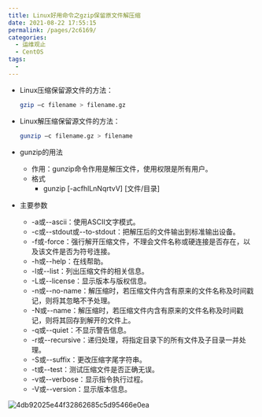 ```yaml
---
title: Linux好用命令之gzip保留原文件解压缩
date: 2021-08-22 17:55:15
permalink: /pages/2c6169/
categories:
  - 运维观止
  - CentOS
tags:
  - 
---
```


- Linux压缩保留源文件的方法：

  ```bash
  gzip –c filename > filename.gz 
  ```

- Linux解压缩保留源文件的方法： 

  ```bash
  gunzip –c filename.gz > filename 
  ```

- gunzip的用法
  - 作用：gunzip命令作用是解压文件，使用权限是所有用户。 
  - 格式
    - gunzip [-acfhlLnNqrtvV] [文件/目录] 

- 主要参数 
  - -a或--ascii：使用ASCII文字模式。 
  - -c或--stdout或--to-stdout：把解压后的文件输出到标准输出设备。 
  - -f或-force：强行解开压缩文件，不理会文件名称或硬连接是否存在，以及该文件是否为符号连接。 
  - -h或--help：在线帮助。 
  - -l或--list：列出压缩文件的相关信息。 
  - -L或--license：显示版本与版权信息。 
  - -n或--no-name：解压缩时，若压缩文件内含有原来的文件名称及时间戳记，则将其忽略不予处理。 
  - -N或--name：解压缩时，若压缩文件内含有原来的文件名称及时间戳记，则将其回存到解开的文件上。 
  - -q或--quiet：不显示警告信息。 
  - -r或--recursive：递归处理，将指定目录下的所有文件及子目录一并处理。 
  - -S或--suffix：更改压缩字尾字符串。 
  - -t或--test：测试压缩文件是否正确无误。 
  - -v或--verbose：显示指令执行过程。 
  - -V或--version：显示版本信息。

![4db92025e44f32862685c5d95466e0ea](https://tva2.sinaimg.cn/large/008k1Yt0ly1gtppxssjl5j60yi22otxr02.jpg)